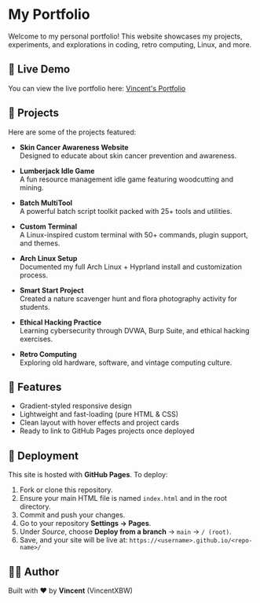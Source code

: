 # My Portfolio

Welcome to my personal portfolio! This website showcases my projects, experiments, and explorations in coding, retro computing, Linux, and more.

## 🚀 Live Demo
You can view the live portfolio here: [Vincent's Portfolio](https://VincentXBW.github.io/Portfolio)

## 📂 Projects
Here are some of the projects featured:

- **Skin Cancer Awareness Website**  
  Designed to educate about skin cancer prevention and awareness.

- **Lumberjack Idle Game**  
  A fun resource management idle game featuring woodcutting and mining.

- **Batch MultiTool**  
  A powerful batch script toolkit packed with 25+ tools and utilities.

- **Custom Terminal**  
  A Linux-inspired custom terminal with 50+ commands, plugin support, and themes.

- **Arch Linux Setup**  
  Documented my full Arch Linux + Hyprland install and customization process.

- **Smart Start Project**  
  Created a nature scavenger hunt and flora photography activity for students.

- **Ethical Hacking Practice**  
  Learning cybersecurity through DVWA, Burp Suite, and ethical hacking exercises.

- **Retro Computing**  
  Exploring old hardware, software, and vintage computing culture.

## 🎨 Features
- Gradient-styled responsive design
- Lightweight and fast-loading (pure HTML & CSS)
- Clean layout with hover effects and project cards
- Ready to link to GitHub Pages projects once deployed

## 📜 Deployment
This site is hosted with **GitHub Pages**. To deploy:
1. Fork or clone this repository.
2. Ensure your main HTML file is named `index.html` and in the root directory.
3. Commit and push your changes.
4. Go to your repository **Settings → Pages**.
5. Under *Source*, choose **Deploy from a branch** → `main` → `/ (root)`.
6. Save, and your site will be live at: `https://<username>.github.io/<repo-name>/`

## 👨‍💻 Author
Built with ❤️ by **Vincent** (VincentXBW)
